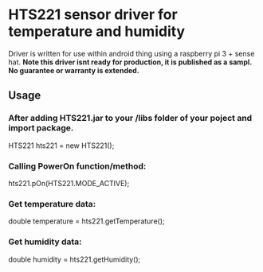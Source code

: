 # HTS221 sensor driver for temperature and humidity
Driver is written for use within android thing using a raspberry pi 3 + sense hat.
**__Note this driver isnt ready for production, it is published as a sampl. No guarantee or warranty is extended.__**


## Usage
### After adding HTS221.jar to your /libs folder of your poject and import package.
HTS221 hts221 = new HTS221();
### Calling PowerOn function/method:
hts221.pOn(HTS221.MODE_ACTIVE);
### Get temperature data:
double temperature = hts221.getTemperature();
### Get humidity data:
double humidity = hts221.getHumidity();
